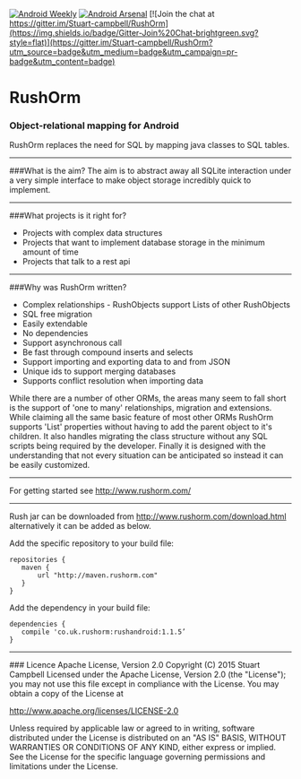 [![Android Weekly](http://img.shields.io/badge/Android%20Weekly-%23139-lightgrey.svg?style=flat)](http://androidweekly.net/issues/issue-139)
[![Android Arsenal](https://img.shields.io/badge/Android%20Arsenal-RushOrm-blue.svg?style=flat)](http://android-arsenal.com/details/1/1499)
[![Join the chat at https://gitter.im/Stuart-campbell/RushOrm](https://img.shields.io/badge/Gitter-Join%20Chat-brightgreen.svg?style=flat)](https://gitter.im/Stuart-campbell/RushOrm?utm_source=badge&utm_medium=badge&utm_campaign=pr-badge&utm_content=badge)


# RushOrm 
### Object-relational mapping for Android

RushOrm replaces the need for SQL by mapping java classes to SQL tables.
<hr>
###What is the aim?
The aim is to abstract away all SQLite interaction under a very simple interface to make object storage incredibly quick to implement.
<hr>
###What projects is it right for?
<ul>
    <li>Projects with complex data structures</li>
    <li>Projects that want to implement database storage in the minimum amount of time</li>
    <li>Projects that talk to a rest api</li>
</ul>
<hr>
###Why was RushOrm written?
<ul>
    <li>Complex relationships - RushObjects support Lists of other RushObjects</li>
    <li>SQL free migration</li>
    <li>Easily extendable</li>
    <li>No dependencies</li>
    <li>Support asynchronous call</li>
    <li>Be fast through compound inserts and selects</li>
    <li>Support importing and exporting data to and from JSON</li>
    <li>Unique ids to support merging databases</li>
    <li>Supports conflict resolution when importing data</li>
</ul>
While there are a number of other ORMs, the areas many seem to fall short is the support of 'one to many' relationships, migration and extensions. While claiming all the same basic feature of most other ORMs RushOrm supports 'List' properties without having to add the parent object to it's children. It also handles migrating the class structure without any SQL scripts being required by the developer. Finally it is designed with the understanding that not every situation can be anticipated so instead it can be easily customized.
<hr>

For getting started see http://www.rushorm.com/

<hr>

Rush jar can be downloaded from http://www.rushorm.com/download.html alternatively it can be added as below.

Add the specific repository to your build file:

    repositories {
       maven {
           url "http://maven.rushorm.com"
       }
    }
   
Add the dependency in your build file:

    dependencies {
       compile 'co.uk.rushorm:rushandroid:1.1.5’
    }

<hr>
### Licence Apache License, Version 2.0
Copyright (C) 2015 Stuart Campbell
Licensed under the Apache License, Version 2.0 (the "License");
you may not use this file except in compliance with the License.
You may obtain a copy of the License at

   http://www.apache.org/licenses/LICENSE-2.0

Unless required by applicable law or agreed to in writing, software
distributed under the License is distributed on an "AS IS" BASIS,
WITHOUT WARRANTIES OR CONDITIONS OF ANY KIND, either express or implied.
See the License for the specific language governing permissions and
limitations under the License.

